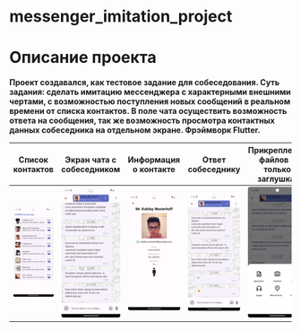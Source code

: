 # messenger_imitation_project

# Описание проекта

**Проект создавался, как тестовое задание для собеседования. Суть задания: сделать имитацию
мессенджера с характерными внешними чертами, с возможностью поступления новых сообщений в реальном
времени от списка контактов. В поле чата осуществить возможность ответа на сообщения, так
же возможность просмотра контактных данных собеседника на отдельном экране. Фрэймворк Flutter.**

|          Список контактов           |      Экран чата с собеседником      |         Информация о контакте         |            Ответ собеседнику            | Прикрепление файлов - только заглушка! |   Новые сообщения от списка контактов   |
|:-----------------------------------:|:-----------------------------------:|:-------------------------------------:|:---------------------------------------:|:--------------------------------------:|:---------------------------------------:|
| ![](./preview_images/main_menu.png) | ![](./preview_images/chat_page.png) | ![](./preview_images/info_person.png) | ![](./preview_images/chat_page_two.png) | ![](./preview_images/chat_feature.png) | ![](./preview_images/main_page_two.png) |

